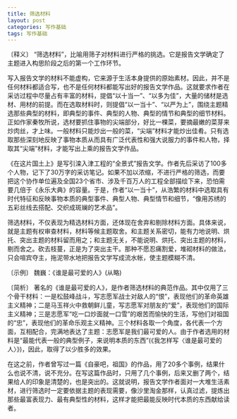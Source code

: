 ```yaml
---
title: 筛选材料
layout: post
categories: 写作基础
tags: 写作基础
---
```


〔释义〕 “筛选材料”，比喻用筛子对材料进行严格的挑选。它是报告文学确定了主题进入构思阶段之后的第一个工作环节。

写入报告文学的材料不能虚构，它来源于生活本身提供的原始素材。因此，并不是任何材料都适合写，也不是任何材料都能写出好的报告文学作品。这就要求作者在采访过程中尽量占有丰富的材料，提倡“以十当一”、“以多为佳”，大量的储材是选材、用材的前提。而在选取材料时，则提倡“以一当十”、“以严为上”，围绕主题精选那些典型的材料，即典型的事件、典型的人物、典型的情节和典型的细节材料。正如作家秦牧所说，选材要抓住事物的尖端部分，好比一棵菜，要摘最嫩的菜芽来炒肉丝，才上味。一般材料只能炒出一般的菜，“尖端”材料才能炒出佳肴。只有选取那些深刻地反映了事物本质从而具有广泛代表性和强大说服力的事件和人物，择取其“尖端”材料，才能写出上乘的报告文学作品。

《在这片国土上》是写引滦入津工程的“全景式”报告文学。作者先后采访了100多个人物，记下了30万字的采访笔记。如果不加以浓缩，不进行严格的筛选，而要把这个协作单位遍及全国23个省市、涉及千百万人的工程全部描绘下来，恐怕需要几倍于《永乐大典》的容量。于是，作者“以一当十”，从浩繁的材料中选取具有时代特征和反映事物本质的典型事件、典型人物、典型情节和细节，“像用苏绣的五彩丝线去搭配、交织成斑斓的艺术品”。

筛选材料，不仅表现为精选材料方面，还体现在舍弃和剔除材料方面。具体来说，就是主题有权审查材料，材料等候主题取舍。和主题关系密切，能有力地说明、烘托、突出主题的材料留而用之；和主题无关，不能说明、烘托、突出主题的材料，剔而舍之。砍去枝蔓，正是为了突出主干。那种不愿忍痛割爱，堆砌材料的做法，只会喧宾夺主，拖泥带水地把报告文学写成流水帐，使主题模糊不清。

〔示例〕 魏巍：《谁是最可爱的人》(从略)

〔简析〕 著名的《谁是最可爱的人》，是作者筛选材料的典范作品。其中仅用了三个骨干材料：一是松鼓峰战斗，写志愿军战士对敌人的“恨”，表现他们的革命英雄主义精神；二是马玉祥火中救朝鲜儿童，写志愿军对朋友的“爱”，表现他们的国际主义精神；三是志愿军“吃一口炒面就一口雪”的艰苦而愉快的生活，写他们对祖国的“忠”，表现他们的革命乐观主义精神。三个材料各取一个角度，各代表一个方面，互相配合，完满地表达了主题：志愿军是我们最可爱的人。由于作者选用的材料是“最能代表一般的典型例子，来说明本质的东西”(《我怎样写〈谁是最可爱的人〉》)，因此，取得了以少胜多的效果。

在这之前，作者曾写过一篇《自豪吧，祖国》的作品，用了20多个事例，结果什么也说不清，说不充分。在写这篇作品时，只用了几个事例，后来又删了两个，结果给人的印象是清楚的，也是突出的。这就说明，报告文学作者面对一大堆生活素材，进行筛选时一定要依据主题的表现需要，像沙里淘金那样，认真过滤，提炼出那些最富表现力、最有典型性的材料，这样才能把最能反映时代本质的东西献给读者。 